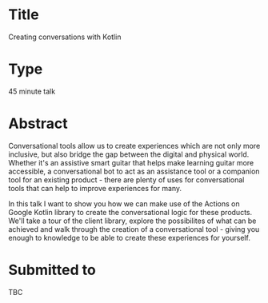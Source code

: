# Title

Creating conversations with Kotlin

# Type

45 minute talk

# Abstract

Conversational tools allow us to create experiences which are not only more inclusive, but also bridge the gap between the digital and physical world. Whether it's an assistive smart guitar that helps make learning guitar more accessible, 
a conversational bot to act as an assistance tool or a companion tool for an existing product - there are plenty of uses for conversational tools that can help to improve experiences for many.

In this talk I want to show you how we can make use of the Actions on Google Kotlin library to create the conversational logic for these products. We'll take a tour of the client library, explore the possibilites of what can be achieved and walk through the creation of a conversational tool - giving you enough to knowledge to be able to create these experiences for yourself.

# Submitted to

TBC

